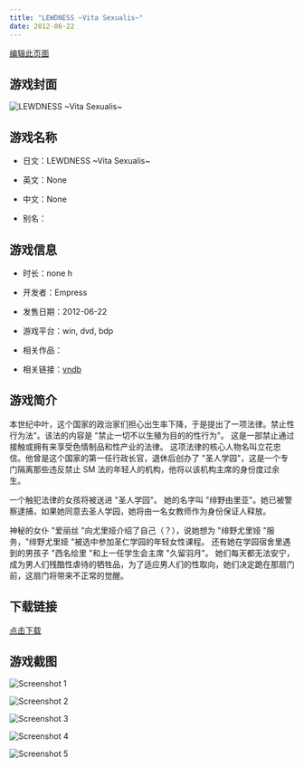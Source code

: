 ```yaml
---
title: "LEWDNESS ~Vita Sexualis~"
date: 2012-06-22
---
```

[编辑此页面](https://github.com/ACG-3/ADV3-source/blob/main/source/_posts/LEWDNESS%20~Vita%20Sexualis~.md)

## 游戏封面

![LEWDNESS ~Vita Sexualis~](https%3A//pan.timero.xyz/onedrive/img_lib_001/LEWDNESS%20~Vita%20Sexualis~_cover.avif)


## 游戏名称

- 日文：LEWDNESS ~Vita Sexualis~
- 英文：None
- 中文：None

- 别名：


## 游戏信息

- 时长：none h
- 开发者：Empress
- 发售日期：2012-06-22
- 游戏平台：win, dvd, bdp
- 相关作品：

- 相关链接：[vndb](https://vndb.org/v8524)


## 游戏简介

本世纪中叶，这个国家的政治家们担心出生率下降，于是提出了一项法律。禁止性行为法"。该法的内容是 "禁止一切不以生殖为目的的性行为"。
这是一部禁止通过接触或拥有来享受色情制品和性产业的法律。
这项法律的核心人物名叫立花忠信。他曾是这个国家的第一任行政长官，退休后创办了 "圣人学园"，这是一个专门隔离那些违反禁止 SM 法的年轻人的机构，他将以该机构主席的身份度过余生。

一个触犯法律的女孩将被送进 "圣人学园"。
她的名字叫 "绯野由里亚"。她已被警察逮捕，如果她同意去圣人学园，她将由一名女教师作为身份保证人释放。

神秘的女仆 "爱丽丝 "向尤里娅介绍了自己（？），说她想为 "绯野尤里娅 "服务，"绯野尤里娅 "被选中参加圣仁学园的年轻女性课程。
还有她在学园宿舍里遇到的男孩子 "西名绘里 "和上一任学生会主席 "久留羽月"。
她们每天都无法安宁，成为男人们残酷性虐待的牺牲品，为了适应男人们的性取向，她们决定跪在那扇门前，这扇门将带来不正常的觉醒。


## 下载链接

[点击下载](https://pan.timero.xyz/onedrive/adv_lib_001/LEWDNESS%20~Vita%20Sexualis~)


## 游戏截图


![Screenshot 1](https%3A//pan.timero.xyz/onedrive/img_lib_001/LEWDNESS%20~Vita%20Sexualis~_Screenshot_1.avif)

![Screenshot 2](https%3A//pan.timero.xyz/onedrive/img_lib_001/LEWDNESS%20~Vita%20Sexualis~_Screenshot_2.avif)

![Screenshot 3](https%3A//pan.timero.xyz/onedrive/img_lib_001/LEWDNESS%20~Vita%20Sexualis~_Screenshot_3.avif)

![Screenshot 4](https%3A//pan.timero.xyz/onedrive/img_lib_001/LEWDNESS%20~Vita%20Sexualis~_Screenshot_4.avif)

![Screenshot 5](https%3A//pan.timero.xyz/onedrive/img_lib_001/LEWDNESS%20~Vita%20Sexualis~_Screenshot_5.avif)

